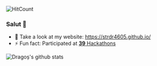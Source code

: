 ![HitCount](http://hits.dwyl.com/strdr4605/strdr4605.svg)

### Salut 👋


- 💯 Take a look at my website: https://strdr4605.github.io/
- ⚡ Fun fact: Participated at [**39** Hackathons](https://strdr4605.github.io/what-i-learned-from-35-hackathons)

![Dragoș's github stats](https://github-readme-stats.vercel.app/api?username=strdr4605&show_icons=true&&hide_border=true)
